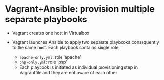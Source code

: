 Vagrant+Ansible: provision multiple separate playbooks
======================================================

- Vagrant creates one host in Virtualbox

- Vagrant launches Ansible to apply two separate playbooks consequently to the same host. Each playbook contains single role:
   
   - `apache-only.yml`: role ‘apache’
   - `php-only.yml`: role ‘php’
   - Each playbook is initiated as individual provisioning step in Vagrantfile and they are not aware of each other
   
